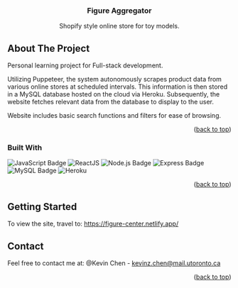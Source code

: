 <!-- PROJECT LOGO 
<br />
<div align="center">
  <a href="https://github.com/github_username/repo_name">
    <img src="images/logo.png" alt="Logo" width="80" height="80">
  </a>
-->

<h3 align="center">Figure Aggregator</h3>

  <p align="center">
    Shopify style online store for toy models.
    <br />


<!-- ABOUT THE PROJECT -->
## About The Project
Personal learning project for Full-stack development.

Utilizing Puppeteer, the system autonomously scrapes product data from various online stores at scheduled intervals. 
This information is then stored in a MySQL database hosted on the cloud via Heroku.
Subsequently, the website fetches relevant data from the database to display to the user.

Website includes basic search functions and filters for ease of browsing.

<p align="right">(<a href="#readme-top">back to top</a>)</p>

### Built With

![JavaScript Badge](https://img.shields.io/badge/JavaScript-F7DF1E?logo=javascript&logoColor=000&style=for-the-badge)
![ReactJS](https://img.shields.io/badge/-ReactJs-61DAFB?logo=react&logoColor=white&style=for-the-badge)
![Node.js Badge](https://img.shields.io/badge/Node.js-393?logo=nodedotjs&logoColor=fff&style=for-the-badge)
![Express Badge](https://img.shields.io/badge/Express-000?logo=express&logoColor=fff&style=for-the-badge)
 ![MySQL Badge](https://img.shields.io/badge/MySQL-4479A1?logo=mysql&logoColor=fff&style=for-the-badge)
 ![Heroku](https://img.shields.io/static/v1?style=for-the-badge&message=Heroku&color=430098&logo=Heroku&logoColor=FFFFFF&label=)

<p align="right">(<a href="#readme-top">back to top</a>)</p>

<!-- GETTING STARTED -->
## Getting Started

To view the site, travel to: https://figure-center.netlify.app/

<!-- CONTACT -->
## Contact
Feel free to contact me at:
@Kevin Chen - kevinz.chen@mail.utoronto.ca

<p align="right">(<a href="#readme-top">back to top</a>)</p>
